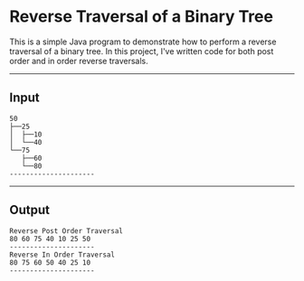 # Reverse Traversal of a Binary Tree

This is a simple Java program to demonstrate how to perform a reverse
traversal of a binary tree. In this project, I've written code for both 
post order and in order reverse traversals.

---

## Input

```shell script
50
├──25
│  ├──10
│  └──40
└──75
   ├──60
   └──80
---------------------
```

---

## Output

```shell script
Reverse Post Order Traversal
80 60 75 40 10 25 50 
---------------------
Reverse In Order Traversal
80 75 60 50 40 25 10 
---------------------
```